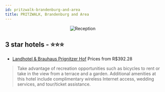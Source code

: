 ```yaml
---
id: pritzwalk-brandenburg-and-area
title: PRITZWALK, Brandenburg and Area
---
```


<center><img src="https://i.travelapi.com/hotels/7000000/6590000/6585600/6585509/70fe6cbf_z.jpg" alt="Reception" /></center>


##  3 star hotels - ⭐️⭐️⭐️

-    [Landhotel & Brauhaus Prignitzer Hof](https://www.hurb.com/br/hotels/pritzwalk/landhotel-brauhaus-prignitzer-hof-JNP-JP626425?cmp=18055) Prices from R$392.28
   > Take advantage of recreation opportunities such as bicycles to rent or take in the view from a terrace and a garden. Additional amenities at this hotel include complimentary wireless Internet access, wedding services, and tour/ticket assistance.
